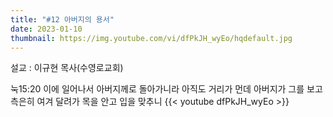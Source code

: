 ```yaml
---
title: "#12 아버지의 용서"
date: 2023-01-10
thumbnail: https://img.youtube.com/vi/dfPkJH_wyEo/hqdefault.jpg
---
```

설교 : 이규현 목사(수영로교회)
<!--more-->
눅15:20 이에 일어나서 아버지께로 돌아가니라 아직도 거리가 먼데 아버지가 그를 보고 측은히 여겨 달려가 목을 안고 입을 맞추니
{{< youtube dfPkJH_wyEo >}}
